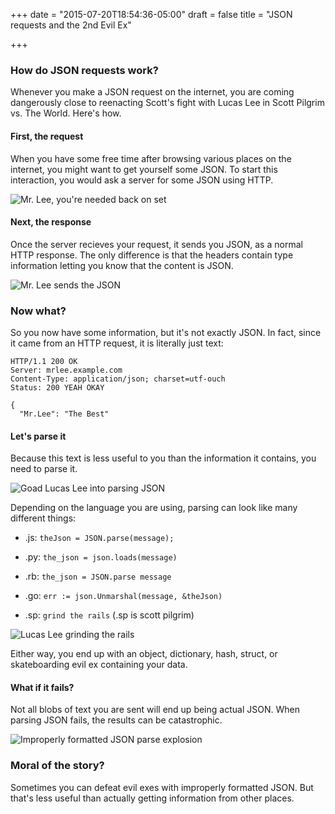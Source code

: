 +++
date = "2015-07-20T18:54:36-05:00"
draft = false
title = "JSON requests and the 2nd Evil Ex"

+++

### How do JSON requests work?

Whenever you make a JSON request on the internet, you are coming dangerously close to reenacting Scott's fight with Lucas Lee in Scott Pilgrim vs. The World.
Here's how.

#### First, the request

When you have some free time after browsing various places on the internet, you might want to get yourself some JSON.
To start this interaction, you would ask a server for some JSON using HTTP.

![Mr. Lee, you're needed back on set](/images/json-requests-and-the-2nd-evil-ex/needed-back-on-set.jpg)

#### Next, the response

Once the server recieves your request, it sends you JSON, as a normal HTTP response.
The only difference is that the headers contain type information letting you know that the content is JSON.

![Mr. Lee sends the JSON](/images/json-requests-and-the-2nd-evil-ex/message-sent.jpg)

### Now what?

So you now have some information, but it's not exactly JSON.
In fact, since it came from an HTTP request, it is literally just text:

```
HTTP/1.1 200 OK
Server: mrlee.example.com
Content-Type: application/json; charset=utf-ouch
Status: 200 YEAH OKAY

{
  "Mr.Lee": "The Best"
```

#### Let's parse it

Because this text is less useful to you than the information it contains, you need to parse it.

![Goad Lucas Lee into parsing JSON](/images/json-requests-and-the-2nd-evil-ex/goad-into-parsing.jpg)

Depending on the language you are using, parsing can look like many different things:

- .js: `theJson = JSON.parse(message);`
- .py: `the_json = json.loads(message)`
- .rb: `the_json = JSON.parse message`
- .go: `err := json.Unmarshal(message, &theJson)`

- .sp: `grind the rails` (.sp is scott pilgrim)

![Lucas Lee grinding the rails](/images/json-requests-and-the-2nd-evil-ex/grinding-rails.jpg)

Either way, you end up with an object, dictionary, hash, struct, or skateboarding evil ex containing your data.

#### What if it fails?

Not all blobs of text you are sent will end up being actual JSON.
When parsing JSON fails, the results can be catastrophic.

![Improperly formatted JSON parse explosion](/images/json-requests-and-the-2nd-evil-ex/parse-explosion.jpg)

### Moral of the story?

Sometimes you can defeat evil exes with improperly formatted JSON.
But that's less useful than actually getting information from other places.
